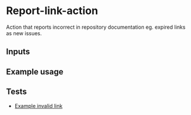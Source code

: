 # Report-link-action

Action that reports incorrect in repository documentation eg. expired links as new issues.

## Inputs

## Example usage

## Tests

* [Example invalid link](http://invalid-link.example.com)
